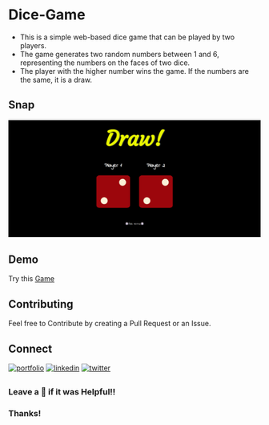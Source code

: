# Dice-Game

 - This is a simple web-based dice game that can be played by two players. 
 - The game generates two random numbers between 1 and 6, representing the numbers on the faces of two dice. 
 - The player with the higher number wins the game. If the numbers are the same, it is a draw.

 ## Snap
 ![snap](images/snap.png)
 ## Demo
 Try this [Game](https://alokverma18.github.io/Dice-Game/)

## Contributing
Feel free to Contribute by creating a Pull Request or an Issue.

## Connect 
[![portfolio](https://img.shields.io/badge/my_portfolio-000?style=for-the-badge&logo=ko-fi&logoColor=white)](https://alokverma18.github.io/Portfolio/)
[![linkedin](https://img.shields.io/badge/linkedin-0A66C2?style=for-the-badge&logo=linkedin&logoColor=white)](https://www.linkedin.com/in/alokverma18/)
[![twitter](https://img.shields.io/badge/twitter-1DA1F2?style=for-the-badge&logo=twitter&logoColor=white)](https://twitter.com/ak_verma18)


## 
### Leave a 🌟 if it was Helpful!!
### Thanks!
